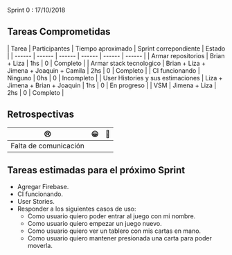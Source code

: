 Sprint 0 : 17/10/2018

## Tareas Comprometidas
|  Tarea | Participantes | Tiempo aproximado | Sprint correpondiente | Estado |
|  ------ | ------ | ------ | ------ | ------ | ------ |
| Armar repositorios | Brian + Liza | 1hs | 0 | Completo |
| Armar stack tecnologico | Brian + Liza + Jimena + Joaquin + Camila | 2hs | 0 | Completo |
| CI funcionando | Ninguno | 0hs | 0 | Incompleto |
| User Histories y sus estimaciones | Liza + Jimena + Brian + Joaquin | 1hs | 0 | En progreso |
| VSM | Jimena + Liza | 2hs | 0 | Completo |

## Retrospectivas

| 😢 | 😀 | 💫 |
| ------ | ------ | ------ |
| Falta de comunicación |  |  | 

## Tareas estimadas para el próximo Sprint

- Agregar Firebase.
- CI funcionando.
- User Stories.
- Responder a los siguientes casos de uso:
  - Como usuario quiero poder entrar al juego con mi nombre.
  - Como usuario quiero empezar un juego nuevo.
  - Como usuario quiero ver un tablero con mis cartas en mano.
  - Como usuario quiero mantener presionada una carta para poder moverla.

 
